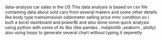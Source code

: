 data-analysis car sales in the US
This data analysis is based on csv file containing data about sold cars from several makers and some other details
like body type tramsimission oddometer selling price mmr condition 
so i built a excel dashboard and powerBi and also done some quick analysis using python with some of its libs
(like pandas , matplotlib ,seaborn , plotly) also using loops to generate several chart without typing it seperetly
